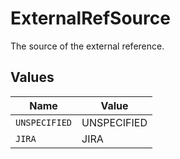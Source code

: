 # ExternalRefSource

The source of the external reference.


## Values

| Name          | Value         |
| ------------- | ------------- |
| `UNSPECIFIED` | UNSPECIFIED   |
| `JIRA`        | JIRA          |